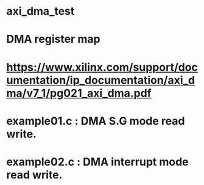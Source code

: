 # axi_dma_test

# DMA register map
# https://www.xilinx.com/support/documentation/ip_documentation/axi_dma/v7_1/pg021_axi_dma.pdf

# example01.c : DMA S.G mode read write.
# example02.c : DMA interrupt mode read write.
